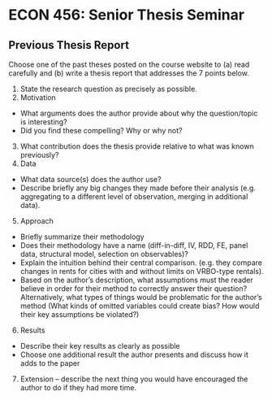 # ECON 456: Senior Thesis Seminar

## Previous Thesis Report

Choose one of the past theses posted on the course website to (a) read carefully and (b) write a
thesis report that addresses the 7 points below.

1. State the research question as precisely as possible.
2. Motivation
- What arguments does the author provide about why the question/topic is
interesting?
- Did you find these compelling? Why or why not?
3. What contribution does the thesis provide relative to what was known previously?
4. Data
- What data source(s) does the author use?
- Describe briefly any big changes they made before their analysis (e.g. aggregating
to a different level of observation, merging in additional data).
5. Approach
- Briefly summarize their methodology
- Does their methodology have a name (diff-in-diff, IV, RDD, FE, panel data,
structural model, selection on observables)?
- Explain the intuition behind their central comparison. (e.g. they compare changes
in rents for cities with and without limits on VRBO-type rentals).
- Based on the author’s description, what assumptions must the reader believe in
order for their method to correctly answer their question? Alternatively, what
types of things would be problematic for the author’s method (What kinds of
omitted variables could create bias? How would their key assumptions be
violated?)
6. Results
- Describe their key results as clearly as possible
- Choose one additional result the author presents and discuss how it adds to the
paper
7. Extension – describe the next thing you would have encouraged the author to do if they
had more time.
